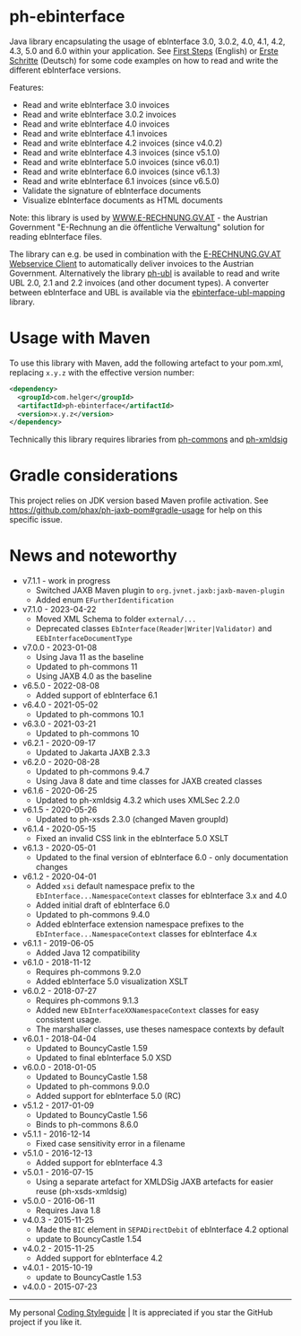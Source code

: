 # ph-ebinterface

Java library encapsulating the usage of ebInterface 3.0, 3.0.2, 4.0, 4.1, 4.2, 4.3, 5.0 and 6.0 within your application. 
See [First Steps](https://github.com/phax/ph-ebinterface/wiki/FirstSteps) (English) or 
[Erste Schritte](https://github.com/phax/ph-ebinterface/wiki/ErsteSchritte) (Deutsch) for some code examples on how to read and write the different ebInterface versions.

Features:

* Read and write ebInterface 3.0 invoices
* Read and write ebInterface 3.0.2 invoices
* Read and write ebInterface 4.0 invoices
* Read and write ebInterface 4.1 invoices
* Read and write ebInterface 4.2 invoices (since v4.0.2)
* Read and write ebInterface 4.3 invoices (since v5.1.0)
* Read and write ebInterface 5.0 invoices (since v6.0.1)
* Read and write ebInterface 6.0 invoices (since v6.1.3)
* Read and write ebInterface 6.1 invoices (since v6.5.0)
* Validate the signature of ebInterface documents
* Visualize ebInterface documents as HTML documents

Note: this library is used by [WWW.E-RECHNUNG.GV.AT](http://www.e-rechnung.gv.at) - the Austrian Government "E-Rechnung an die öffentliche Verwaltung" solution for reading ebInterface files.

The library can e.g. be used in combination with the [E-RECHNUNG.GV.AT Webservice Client](https://github.com/phax/erechnung.gv.at-webservice-client) to automatically deliver invoices to the Austrian Government. Alternatively the library [ph-ubl](https://github.com/phax/ph-ubl) is available to read and write UBL 2.0, 2.1 and 2.2 invoices (and other document types).
A converter between ebInterface and UBL is available via the [ebinterface-ubl-mapping](https://github.com/austriapro/ebinterface-ubl-mapping) library.

# Usage with Maven

To use this library with Maven, add the following artefact to your pom.xml, replacing `x.y.z` with the effective version number:

```xml
<dependency>
  <groupId>com.helger</groupId>
  <artifactId>ph-ebinterface</artifactId>
  <version>x.y.z</version>
</dependency>
```

Technically this library requires libraries from [ph-commons](https://github.com/phax/ph-commons) and [ph-xmldsig](https://github.com/phax/ph-xmldsig)


# Gradle considerations

This project relies on JDK version based Maven profile activation.
See https://github.com/phax/ph-jaxb-pom#gradle-usage for help on this specific issue. 
  
# News and noteworthy

* v7.1.1 - work in progress
    * Switched JAXB Maven plugin to `org.jvnet.jaxb:jaxb-maven-plugin`
    * Added enum `EFurtherIdentification`
* v7.1.0 - 2023-04-22
    * Moved XML Schema to folder `external/...`
    * Deprecated classes `EbInterface(Reader|Writer|Validator)` and `EEbInterfaceDocumentType`
* v7.0.0 - 2023-01-08
    * Using Java 11 as the baseline
    * Updated to ph-commons 11
    * Using JAXB 4.0 as the baseline
* v6.5.0 - 2022-08-08
    * Added support of ebInterface 6.1
* v6.4.0 - 2021-05-02
    * Updated to ph-commons 10.1
* v6.3.0 - 2021-03-21
    * Updated to ph-commons 10
* v6.2.1 - 2020-09-17
    * Updated to Jakarta JAXB 2.3.3
* v6.2.0 - 2020-08-28
    * Updated to ph-commons 9.4.7
    * Using Java 8 date and time classes for JAXB created classes
* v6.1.6 - 2020-06-25
    * Updated to ph-xmldsig 4.3.2 which uses XMLSec 2.2.0
* v6.1.5 - 2020-05-26
    * Updated to ph-xsds 2.3.0 (changed Maven groupId)
* v6.1.4 - 2020-05-15
    * Fixed an invalid CSS link in the ebInterface 5.0 XSLT
* v6.1.3 - 2020-05-01
    * Updated to the final version of ebInterface 6.0 - only documentation changes
* v6.1.2 - 2020-04-01
    * Added `xsi` default namespace prefix to the `EbInterface...NamespaceContext` classes for ebInterface 3.x and 4.0 
    * Added initial draft of ebInterface 6.0
    * Updated to ph-commons 9.4.0
    * Added ebInterface extension namespace prefixes to the `EbInterface...NamespaceContext` classes for ebInterface 4.x 
* v6.1.1 - 2019-06-05
    * Added Java 12 compatibility
* v6.1.0 - 2018-11-12
    * Requires ph-commons 9.2.0
    * Added ebInterface 5.0 visualization XSLT
* v6.0.2 - 2018-07-27
    * Requires ph-commons 9.1.3
    * Added new `EbInterfaceXXNamespaceContext` classes for easy consistent usage.
    * The marshaller classes, use theses namespace contexts by default
* v6.0.1 - 2018-04-04
    * Updated to BouncyCastle 1.59
    * Updated to final ebInterface 5.0 XSD
* v6.0.0 - 2018-01-05
    * Updated to BouncyCastle 1.58
    * Updated to ph-commons 9.0.0
    * Added support for ebInterface 5.0 (RC)
* v5.1.2 - 2017-01-09
    * Updated to BouncyCastle 1.56
    * Binds to ph-commons 8.6.0
* v5.1.1 - 2016-12-14
    * Fixed case sensitivity error in a filename
* v5.1.0 - 2016-12-13
    * Added support for ebInterface 4.3
* v5.0.1 - 2016-07-15
    * Using a separate artefact for XMLDSig JAXB artefacts for easier reuse (ph-xsds-xmldsig)
* v5.0.0 - 2016-06-11
    * Requires Java 1.8
* v4.0.3 - 2015-11-25
    * Made the `BIC` element in `SEPADirectDebit` of ebInterface 4.2 optional
    * update to BouncyCastle 1.54
* v4.0.2 - 2015-11-25
    * Added support for ebInterface 4.2
* v4.0.1 - 2015-10-19
    * update to BouncyCastle 1.53
* v4.0.0 - 2015-07-23   

---

My personal [Coding Styleguide](https://github.com/phax/meta/blob/master/CodingStyleguide.md) |
It is appreciated if you star the GitHub project if you like it.